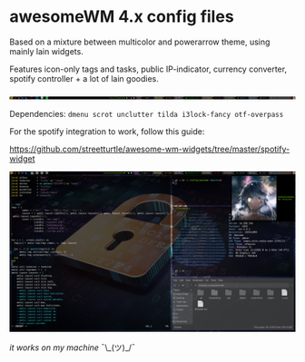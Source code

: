 # awesomeWM 4.x config files


Based on a mixture between multicolor and powerarrow theme, using mainly lain widgets.

Features icon-only tags and tasks, public IP-indicator, currency converter, spotify controller + a lot of lain goodies.

![](https://github.com/glowsquid/awesomewm-config/blob/master/screenshots/wibar.png)

Dependencies: ```dmenu scrot unclutter tilda i3lock-fancy otf-overpass ```


For the spotify integration to work, follow this guide:

https://github.com/streetturtle/awesome-wm-widgets/tree/master/spotify-widget





![](https://github.com/glowsquid/awesomewm-config/blob/master/screenshots/dirty.png)

*it works on my machine* ¯\\\_(ツ)_/¯
